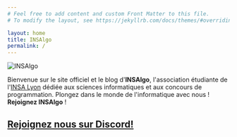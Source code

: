 ```yaml
---
# Feel free to add content and custom Front Matter to this file.
# To modify the layout, see https://jekyllrb.com/docs/themes/#overriding-theme-defaults

layout: home
title: INSAlgo
permalink: /
---
```


<div id="logo-frontpage-container" class="nav-container other-bg-color">
  <img class="logo-frontpage" src="{{ site.baseurl }}/assets/images/logos/logo.svg" alt="INSAlgo">
</div>

Bienvenue sur le site officiel et le blog d'**INSAlgo**, l'association étudiante de l'[INSA Lyon](https://www.insa-lyon.fr/en/insa-lyon) dédiée aux sciences informatiques et aux concours de programmation. Plongez dans le monde de l'informatique avec nous ! **Rejoignez INSAlgo** !

<h2><a href="https://discord.gg/45zaKNj">Rejoignez nous sur Discord!</a> <i class="nf nf-fa-discord"></i></h2>
